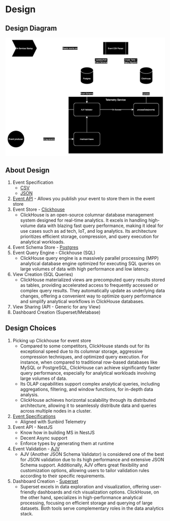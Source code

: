 # Design

## Design Diagram
![design](./assets/telemetry-design.drawio.svg)

## About Design
1. Event Specification
    - [CSV](./03_specification_and_data_model.md#event-csv-structure)
    - [JSON](./03_specification_and_data_model.md#v1-specification)
2. [Event API](./03_specification_and_data_model.md#api) - Allows you publish your event to store them in the event store
3. Event Store - [Clickhouse](https://clickhouse.com/)
    - ClickHouse is an open-source columnar database management system designed for real-time analytics. It excels in handling high-volume data with blazing fast query performance, making it ideal for use cases such as ad tech, IoT, and log analytics. Its architecture prioritizes efficient storage, compression, and query execution for analytical workloads.
4. Event Schema Store - [Postgres](https://www.postgresql.org/)
5. Event Query Engine - Clickhouse (SQL)
    - ClickHouse query engine is a massively parallel processing (MPP) analytical database engine optimized for executing SQL queries on large volumes of data with high performance and low latency.
6. View Creation (SQL Queries)
    - ClickHouse materialized views are precomputed query results stored as tables, providing accelerated access to frequently accessed or complex query results. They automatically update as underlying data changes, offering a convenient way to optimize query performance and simplify analytical workflows in ClickHouse databases.
7. View Sharing (API - Generic for any View)
8. Dashboard Creation (Superset/Metabase)

## Design Choices
1. Picking up Clickhouse for event store
    - Compared to some competitors, ClickHouse stands out for its exceptional speed due to its columnar storage, aggressive compression techniques, and optimized query execution. For instance, when compared to traditional row-based databases like MySQL or PostgreSQL, ClickHouse can achieve significantly faster query performance, especially for analytical workloads involving large volumes of data.
    - Its OLAP capabilities support complex analytical queries, including aggregations, filtering, and window functions, for in-depth data analysis.
    - ClickHouse achieves horizontal scalability through its distributed architecture, allowing it to seamlessly distribute data and queries across multiple nodes in a cluster.
2. [Event Specifications](./03_specification_and_data_model.md#v1-specification)
    - Aligned with Sunbird Telemetry
3. Event API - NestJS
    - Know how in building MS in NestJS
    - Decent Async support
    - Enforce types by generating them at runtime
4. Event Validation - [AJV](https://ajv.js.org/)
    - AJV (Another JSON Schema Validator) is considered one of the best for JSON validation due to its high performance and extensive JSON Schema support. Additionally, AJV offers great flexibility and customization options, allowing users to tailor validation rules according to their specific requirements.
5. Dashboard Creation - [Superset](https://superset.apache.org/)
    - Superset excels in data exploration and visualization, offering user-friendly dashboards and rich visualization options. ClickHouse, on the other hand, specializes in high-performance analytical processing, focusing on efficient storage and querying of large datasets. Both tools serve complementary roles in the data analytics stack.

